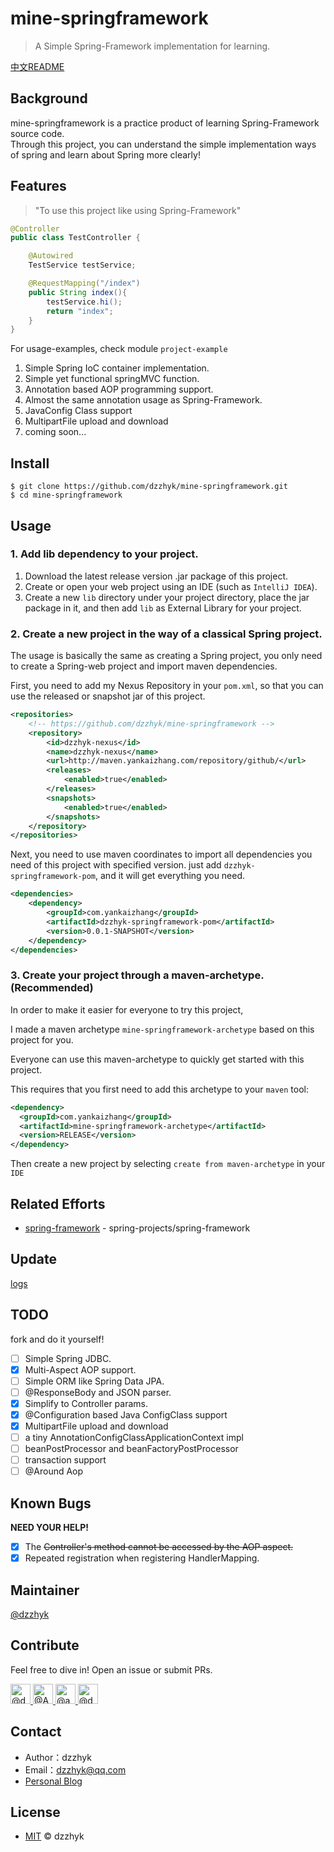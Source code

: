 # mine-springframework
> A Simple Spring-Framework implementation for learning.

[中文README](./README_zh_CN.md)

## Background

mine-springframework is a practice product of learning Spring-Framework source code.  
Through this project, you can understand the simple implementation ways of spring and learn about Spring more clearly!

## Features

> "To use this project like using Spring-Framework"

```java
@Controller
public class TestController {

    @Autowired
    TestService testService;

    @RequestMapping("/index")
    public String index(){
        testService.hi();
        return "index";
    }
}
```

For usage-examples, check module `project-example`

1. Simple Spring IoC container implementation.
2. Simple yet functional springMVC function.
3. Annotation based AOP programming support.
4. Almost the same annotation usage as Spring-Framework.
5. JavaConfig Class support
6. MultipartFile upload and download
7. coming soon...


## Install

```shell script
$ git clone https://github.com/dzzhyk/mine-springframework.git
$ cd mine-springframework
```

## Usage

### 1. Add lib dependency to your project.

1. Download the latest release version .jar package of this project.
2. Create or open your web project using an IDE (such as `IntelliJ IDEA`).
3. Create a new `lib` directory under your project directory, place the jar package in it,
 and then add `lib` as External Library for your project.

### 2. Create a new project in the way of a classical Spring project.
The usage is basically the same as creating a Spring project, you only need to create a Spring-web project and import maven dependencies.  

First, you need to add my Nexus Repository in your `pom.xml`, so that you can use the released or snapshot jar of this project.

```xml
<repositories>
    <!-- https://github.com/dzzhyk/mine-springframework -->
    <repository>
        <id>dzzhyk-nexus</id>
        <name>dzzhyk-nexus</name>
        <url>http://maven.yankaizhang.com/repository/github/</url>
        <releases>
            <enabled>true</enabled>
        </releases>
        <snapshots>
            <enabled>true</enabled>
        </snapshots>
    </repository>
</repositories>
```

Next, you need to use maven coordinates to import all dependencies you need of this project with specified version.
just add `dzzhyk-springframework-pom`, and it will get everything you need.

```xml
<dependencies>
    <dependency>
        <groupId>com.yankaizhang</groupId>
        <artifactId>dzzhyk-springframework-pom</artifactId>
        <version>0.0.1-SNAPSHOT</version>
    </dependency>
</dependencies>
```

### 3. Create your project through a maven-archetype. (Recommended)

In order to make it easier for everyone to try this project, 

I made a maven archetype `mine-springframework-archetype` based on this project for you.

Everyone can use this maven-archetype to quickly get started with this project.

This requires that you first need to add this archetype to your `maven` tool:

```xml
<dependency>
  <groupId>com.yankaizhang</groupId>
  <artifactId>mine-springframework-archetype</artifactId>
  <version>RELEASE</version>
</dependency>
```

Then create a new project by selecting `create from maven-archetype` in your `IDE`

## Related Efforts

- [spring-framework](https://github.com/spring-projects/spring-framework) - spring-projects/spring-framework

## Update

[logs](./UPDATE.md)

## TODO
fork and do it yourself!

- [ ] Simple Spring JDBC.
- [x] Multi-Aspect AOP support.
- [ ] Simple ORM like Spring Data JPA.
- [ ] @ResponseBody and JSON parser.
- [x] Simplify to Controller params.
- [x] @Configuration based Java ConfigClass support
- [x] MultipartFile upload and download
- [ ] a tiny AnnotationConfigClassApplicationContext impl
- [ ] beanPostProcessor and beanFactoryPostProcessor
- [ ] transaction support
- [ ] @Around Aop

## Known Bugs

**NEED YOUR HELP!**

- [x] The ~~Controller's method cannot be accessed by the AOP aspect.~~
- [x] Repeated registration when registering HandlerMapping.

## Maintainer

[@dzzhyk](https://github.com/dzzhyk)

## Contribute

Feel free to dive in! Open an issue or submit PRs.

<a href="https://github.com/dzzhyk">
    <img class="d-block avatar-user" src="https://avatars0.githubusercontent.com/u/36625372?s=64&amp;v=4" width="32" height="32" alt="@dzzhyk">
</a>
<a href="https://github.com/Amber-coder">
      <img class="d-block avatar-user" src="https://avatars0.githubusercontent.com/u/54784449?s=64&amp;v=4" width="32" height="32" alt="@Amber-coder">
</a>
<a href="https://github.com/adiaoer">
      <img class="d-block avatar-user" src="https://avatars1.githubusercontent.com/u/30997087?s=64&amp;v=4" width="32" height="32" alt="@adiaoer">
</a>
<a href="https://github.com/daydreamofscience">
      <img class="d-block avatar-user" src="https://avatars3.githubusercontent.com/u/73294057?s=64&amp;v=4" width="32" height="32" alt="@daydreamofscience">
</a>

## Contact

- Author：dzzhyk
- Email：dzzhyk@qq.com
- [Personal Blog](https://dzzhyk.blog.csdn.net/)


## License

- [MIT](./LICENSE) © dzzhyk